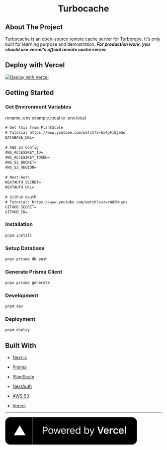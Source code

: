 <div align="center">
  <h1 align="center">Turbocache</h3>
</div>

## About The Project

Turbocache is an open-source remote cache server for [Turborepo](https://turborepo.org/docs/core-concepts/remote-caching). It's only built for learning purpose and demostration. **_For production work, you should use vercel's offcial remote cache server._**

## Deploy with Vercel

[![Deploy with Vercel](https://vercel.com/button)](https://vercel.com/new/clone?repository-url=https%3A%2F%2Fgithub.com%2Fpromer94%2Fturbocache&env=DATABASE_URL,AWS_ACCESSKEY_ID,AWS_ACCESSKEY_TOKEN,AWS_S3_BUCKET,AWS_S3_REGION,NEXTAUTH_SECRET,NEXTAUTH_URL,GITHUB_ID,GITHUB_SECRET&project-name=my-turbocache&repo-name=my-turbocache)

## Getting Started

### Get Environment Variables

rename .env.example.local to .env.local

```
# Get this from PlantScale
# Tutorial https://www.youtube.com/watch?v=Sx4pFi0je5w
DATABASE_URL=

# AWS S3 Config
AWS_ACCESSKEY_ID=
AWS_ACCESSKEY_TOKEN=
AWS_S3_BUCKET=
AWS_S3_REGION=

# Next-Auth
NEXTAUTH_SECRET=
NEXTAUTH_URL=

# Github Oauth
# Tutorial: https://www.youtube.com/watch?v=zvoW8SM-wns
GITHUB_SECRET=
GITHUB_ID=
```

### Installation

```bash
pnpm install
```

### Setup Database

```bash
pnpx prisma db push
```

### Generate Prisma Client

```bash
pnpx prisma generate
```

### Development

```bash
pnpm dev
```

### Deployment

```bash
pnpm deploy
```

## Built With

- [Next.js](https://nextjs.org)

- [Prsima](https://www.prisma.io)

- [PlantScale](https://planetscale.com)

- [NextAuth](https://next-auth.js.org)

- [AWS S3](https://aws.amazon.com/s3)

- [Vercel](https://vercel.com)

---

[![Vercel](./public/powered-by-vercel.svg)](https://vercel.com?utm_source=promer94&utm_campaign=oss)